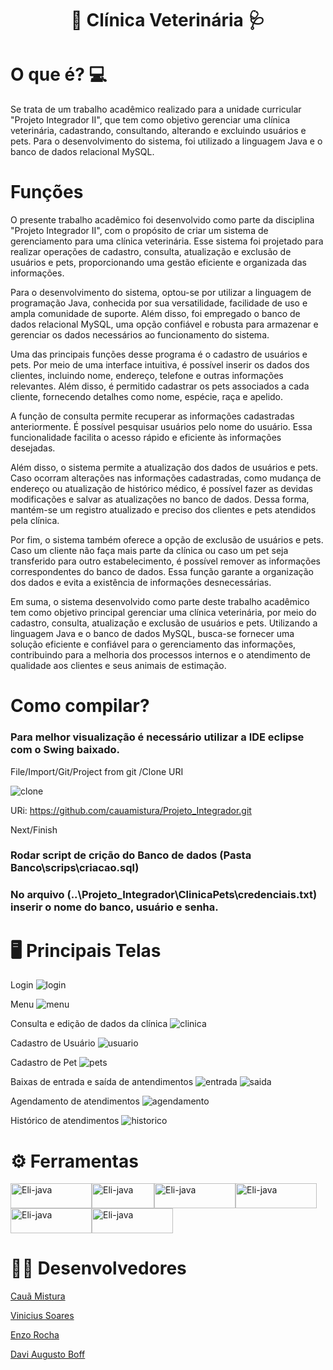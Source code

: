 <h1 align="center"> 🐶 Clínica Veterinária 🩺</h1>

# O que é? 💻  

Se trata de um trabalho acadêmico realizado para a unidade curricular "Projeto Integrador II", que tem como objetivo gerenciar uma clínica veterinária, cadastrando, consultando, alterando e excluindo usuários e pets.
Para o desenvolvimento do sistema, foi utilizado a linguagem Java e o banco de dados relacional MySQL.

# Funções

O presente trabalho acadêmico foi desenvolvido como parte da disciplina "Projeto Integrador II", com o propósito de criar um sistema de gerenciamento para uma clínica veterinária. Esse sistema foi projetado para realizar operações de cadastro, consulta, atualização e exclusão de usuários e pets, proporcionando uma gestão eficiente e organizada das informações.

Para o desenvolvimento do sistema, optou-se por utilizar a linguagem de programação Java, conhecida por sua versatilidade, facilidade de uso e ampla comunidade de suporte. Além disso, foi empregado o banco de dados relacional MySQL, uma opção confiável e robusta para armazenar e gerenciar os dados necessários ao funcionamento do sistema.

Uma das principais funções desse programa é o cadastro de usuários e pets. Por meio de uma interface intuitiva, é possível inserir os dados dos clientes, incluindo nome, endereço, telefone e outras informações relevantes. Além disso, é permitido cadastrar os pets associados a cada cliente, fornecendo detalhes como nome, espécie, raça e apelido.

A função de consulta permite recuperar as informações cadastradas anteriormente. É possível pesquisar usuários pelo nome do usuário. Essa funcionalidade facilita o acesso rápido e eficiente às informações desejadas.

Além disso, o sistema permite a atualização dos dados de usuários e pets. Caso ocorram alterações nas informações cadastradas, como mudança de endereço ou atualização de histórico médico, é possível fazer as devidas modificações e salvar as atualizações no banco de dados. Dessa forma, mantém-se um registro atualizado e preciso dos clientes e pets atendidos pela clínica.

Por fim, o sistema também oferece a opção de exclusão de usuários e pets. Caso um cliente não faça mais parte da clínica ou caso um pet seja transferido para outro estabelecimento, é possível remover as informações correspondentes do banco de dados. Essa função garante a organização dos dados e evita a existência de informações desnecessárias.

Em suma, o sistema desenvolvido como parte deste trabalho acadêmico tem como objetivo principal gerenciar uma clínica veterinária, por meio do cadastro, consulta, atualização e exclusão de usuários e pets. Utilizando a linguagem Java e o banco de dados MySQL, busca-se fornecer uma solução eficiente e confiável para o gerenciamento das informações, contribuindo para a melhoria dos processos internos e o atendimento de qualidade aos clientes e seus animais de estimação.

# Como compilar? 

### Para melhor visualização é necessário utilizar a IDE eclipse com o Swing baixado.

File/Import/Git/Project from git /Clone URI

![clone](https://user-images.githubusercontent.com/110643682/224566917-a86ac664-f7d6-4669-84c6-9f1071e4682a.jpg)


URi: https://github.com/cauamistura/Projeto_Integrador.git

Next/Finish

### Rodar script de crição do Banco de dados (Pasta Banco\scrips\criacao.sql) 

### No arquivo (\..\Projeto_Integrador\ClinicaPets\credenciais.txt) inserir o nome do banco, usuário e senha.

# 🖥️ Principais Telas 

Login
![login](https://github.com/cauamistura/Projeto_Integrador/assets/111134748/4f240948-dcfa-4b83-8c63-f38bc387d956)

Menu
![menu](https://github.com/cauamistura/Projeto_Integrador/assets/111134748/784a0866-c617-4738-8b5f-80a61744e584)

Consulta e edição de dados da clínica
![clinica](https://github.com/cauamistura/Projeto_Integrador/assets/111134748/89d19463-b73c-42bc-bae3-9eef61da1c6e)

Cadastro de Usuário
![usuario](https://github.com/cauamistura/Projeto_Integrador/assets/111134748/3a7a9509-99a3-49e1-836b-4922349da013)

Cadastro de Pet
![pets](https://github.com/cauamistura/Projeto_Integrador/assets/111134748/a495ff08-66cb-447e-826b-3691bb41ba32)

Baixas de entrada e saída de antendimentos 
![entrada](https://github.com/cauamistura/Projeto_Integrador/assets/111134748/163c35ac-6683-4569-907f-fc1b41df6932)
![saida](https://github.com/cauamistura/Projeto_Integrador/assets/111134748/0f19351b-6990-4a19-acbe-9a9408085370)

Agendamento de atendimentos
![agendamento](https://github.com/cauamistura/Projeto_Integrador/assets/111134748/a3c9d4f2-4e3b-4e57-a816-ec46465f4b4b)

Histórico de atendimentos
![historico](https://github.com/cauamistura/Projeto_Integrador/assets/111134748/0cef4008-e1b3-421e-bfed-f0223fb87cd1)

# ⚙️ Ferramentas 

<img align="center" alt="Eli-java" height="40" width="130" src="https://img.shields.io/badge/MySQL-00000F?style=for-the-badge&logo=mysql&logoColor=white"><img align="center" alt="Eli-java" height="40" width="100" src="https://img.shields.io/badge/Java-ED8B00?style=for-the-badge&logo=openjdk&logoColor=white" ><img align="center" alt="Eli-java" height="40" width="130" src="https://img.shields.io/badge/Eclipse-2C2255?style=for-the-badge&logo=eclipse&logoColor=white"><img align="center" alt="Eli-java" height="40" width="130" src="https://img.shields.io/badge/GitHub-100000?style=for-the-badge&logo=github&logoColor=white">
<img align="center" alt="Eli-java" height="40" width="130" src="https://img.shields.io/badge/Canva-%2300C4CC.svg?&style=for-the-badge&logo=Canva&logoColor=white"><img align="center" alt="Eli-java" height="40" width="130" src="https://img.shields.io/badge/GIT-E44C30?style=for-the-badge&logo=git&logoColor=white">

</p>



# 👨‍💻 Desenvolvedores 

<p><a href="https://github.com/cauamistura">Cauã Mistura</a></p>
<p><a href="https://github.com/SoaresVini">Vinicius Soares</a></p>
<p><a href="https://github.com/enzo-rocha">Enzo Rocha</a></p>
<p><a href="https://github.com/Daviravezeiro">Davi Augusto Boff</a></p>
